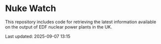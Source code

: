 # Nuke Watch

This repository includes code for retrieving the latest information available on the output of EDF nuclear power plants in the UK.

Last updated: 2025-09-07 13:15